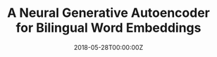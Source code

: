 ---
title: "A Neural Generative Autoencoder for Bilingual Word Embeddings"
authors:
- Jinsong Su
- Shan Wu
- Biao Zhang
- Changxing Wu
- Yue Qin
- Deyi Xiong
author_notes:
- 
- 
- 
- 
- 
- 
date: "2018-05-28T00:00:00Z"
publishDate: "2025-05-28T13:17:28+00:00"
publication_types: [文本机器翻译]
publication: "**Information Sciences.** (CCF-B类)"
---